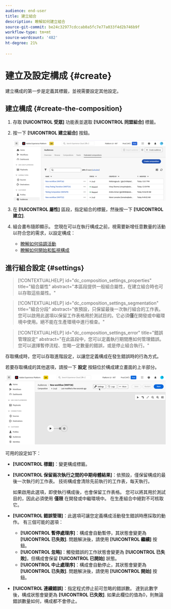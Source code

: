 ```yaml
---
audience: end-user
title: 建立組合
description: 瞭解如何建立組合
source-git-commit: be24c32977cdccab0a5fc7e77a033f4d2b746b9f
workflow-type: tm+mt
source-wordcount: '482'
ht-degree: 21%

---
```



# 建立及設定構成 {#create}

建立構成的第一步是定義其標籤，並視需要設定其他設定。

## 建立構成 {#create-the-composition}

1. 存取 **[!UICONTROL 受眾]** 功能表並選取 **[!UICONTROL 同盟組合]** 標籤。

1. 按一下 **[!UICONTROL 建立組合]** 按鈕。

   ![](assets/composition-create.png)

1. 在 **[!UICONTROL 屬性]** 區段，指定組合的標籤，然後按一下 **[!UICONTROL 建立]**.

1. 組合畫布隨即顯示。 您現在可以在執行構成之前，視需要新增任意數量的活動以符合您的需求，以設定構成：

   * [瞭解如何協調活動](#action-activities)
   * [瞭解如何開始和監視構成](#save)

## 進行組合設定 {#settings}

>[!CONTEXTUALHELP]
>id="dc_composition_settings_properties"
>title="組合屬性"
>abstract="本區段提供一般組合屬性，在建立組合時也可以存取這些屬性。"

>[!CONTEXTUALHELP]
>id="dc_composition_settings_segmentation"
>title="組合分段"
>abstract="依預設，只保留最後一次執行組合的工作表。您可以啟用此選項以保留工作表格用於測試目的。它必須&#x200B;**僅**&#x200B;在開發或中繼環境中使用。絕不能在生產環境中進行檢查。"

>[!CONTEXTUALHELP]
>id="dc_composition_settings_error"
>title="錯誤管理設定"
>abstract="在此區段中，您可以定義執行期間應如何管理錯誤。您可以選擇暫停流程、忽略一定數量的錯誤，或是停止組合執行。"

存取構成時，您可以存取進階設定，以讓您定義構成在發生錯誤時的行為方式。

若要存取構成的其他選項，請按一下 **設定** 按鈕位於構成建立畫面的上半部分。

![](assets/composition-create-settings.png)

可用的設定如下：

* **[!UICONTROL 標籤]**：變更構成標籤。

* **[!UICONTROL 保留兩次執行之間的中期母體結果]**：依預設，僅保留構成的最後一次執行的工作表。 技術構成會清除先前執行的工作表，每天執行。

  如果啟用此選項，即使執行構成後，也會保留工作表格。 您可以將其用於測試目的，因此必須使用 **僅限** 在開發或中繼環境中。 在生產組合中絕對不可核取它。

* **[!UICONTROL 錯誤管理]**：此選項可讓您定義構成活動發生錯誤時應採取的動作。 有三個可能的選項：

   * **[!UICONTROL 暫停處理序]**：構成會自動暫停，其狀態會變更為 **[!UICONTROL 已失敗]**. 問題解決後，請使用 **[!UICONTROL 繼續]** 按鈕。
   * **[!UICONTROL 忽略]**：觸發錯誤的工作狀態會變更為 **[!UICONTROL 已失敗]**，但構成會保留 **[!UICONTROL 已開始]** 狀態。
   * **[!UICONTROL 中止處理序]**：構成會自動停止，其狀態會變更為 **[!UICONTROL 已失敗]**. 問題解決後，請使用 **[!UICONTROL 開始]** 按鈕。

* **[!UICONTROL 連續錯誤]**：指定程式停止前可忽略的錯誤數。 達到此數字後，構成狀態會變更為 **[!UICONTROL 已失敗]**. 如果此欄位的值為0，則無論錯誤數量如何，構成都不會停止。
